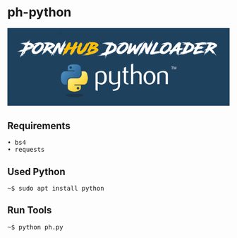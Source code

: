 # ph-python
![ alt text](https://github.com/AziziAsadel/ph-python/blob/master/py.png)
## Requirements
<pre>
• bs4
• requests
</pre>
## Used Python
<pre>
~$ sudo apt install python
</pre>
## Run Tools
<pre>
~$ python ph.py
</pre>
